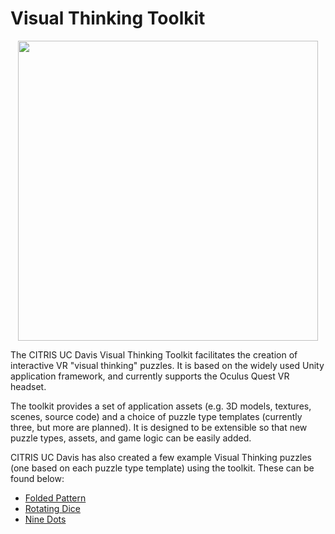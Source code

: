 ﻿# Visual Thinking Toolkit

<p align="center"><img src="https://raw.githubusercontent.com/citris-ucdavis/visualthinking/master/.github/visualthinking.jpg" width="480"></p>

The CITRIS UC Davis Visual Thinking Toolkit facilitates the creation of interactive VR "visual thinking" puzzles. It is based on the widely used Unity application framework, and currently supports the Oculus Quest VR headset.

The toolkit provides a set of application assets (e.g. 3D models, textures, scenes, source code) and a choice of puzzle type templates (currently three, but more are planned). It is designed to be extensible so that new puzzle types, assets, and game logic can be easily added.

CITRIS UC Davis has also created a few example Visual Thinking puzzles (one based on each puzzle type template) using the toolkit. These can be found below:

 - [Folded Pattern](https://github.com/citris-ucdavis/foldedpattern)
 - [Rotating Dice](https://github.com/citris-ucdavis/rotatingdice)
 - [Nine Dots](https://github.com/citris-ucdavis/ninedots)
